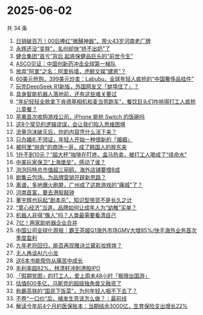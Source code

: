 # 2025-06-02

共 34 条

<!-- BEGIN 36KR -->
<!-- 最后更新时间 2025-06-02 13:27:26 +0800 -->
1. [日销破百万！00后捧红“微醺神器”，带火43岁河南老厂牌](https://36kr.com/p/3316528221891072)
1. [永辉还没“变胖”，名创却快“挤不出奶”了](https://36kr.com/p/3306451879811590)
1. [健合集团“首亏”背后    起底保健品巨头的“前世今生”](https://36kr.com/p/3316592696501504)
1. [ASCO见证：中国创新药冲击全球第一梯队](https://36kr.com/p/3317172619667719)
1. [放弃“阿里”之名：阿里拆墙，虎鲸文娱“建房”？](https://36kr.com/p/3315163160013317)
1. [60美元抢购，399美元炒卖：Labubu，全球年轻人疯抢的“中国奢侈品挂件”](https://36kr.com/p/3318135854131465)
1. [玩完DeepSeek R1新版，外国网友又「蚌埠住了」？](https://36kr.com/p/3317413990181378)
1. [具身智能机器人落地前，还有这些难关要过](https://36kr.com/p/3314870949930760)
1. [“年纪轻轻全款拿下肯德基相机和麦当劳跑车”，餐饮巨头们咋哄得打工人疯抢儿童餐？](https://36kr.com/p/3317443886442759)
1. [苹果首次收购游戏公司，iPhone 能抢 Switch 的饭碗吗](https://36kr.com/p/3317417352734985)
1. [这8个常见的逻辑谬误，会让我们陷入思维困境](https://36kr.com/p/3286828038038406)
1. [流量泡沫破灭后，你的内容凭什么活下来？](https://36kr.com/p/3315069107153152)
1. [只办婚礼不领证，年轻人开始一种很新的「婚姻」](https://36kr.com/p/3314799948867589)
1. [被阿里“抛弃”的商场一哥，成了韩国人的胖东来](https://36kr.com/p/3317444924549381)
1. [1升不到10元？“超大杯”咖啡在叮咚、盒马热卖，被打工人喝成了“续命水”](https://36kr.com/p/3318621239437572)
1. [中美玩家保卫“上海堡垒”，感动了谁？](https://36kr.com/p/3317561187363072)
1. [泡泡玛特总市值超三丽鸥，海外店铺要增8成](https://36kr.com/p/3318621348915716)
1. [剧集云包场，为品牌营销开辟新思路？](https://36kr.com/p/3317972628531721)
1. [离谱，多地爆火刷屏，广州成了这款游戏的“痛城”了？](https://36kr.com/p/3317997596568066)
1. [河南首富，要去港股敲钟](https://36kr.com/p/3318742948342278)
1. [董宇辉也玩起“剧本杀”，知识型带货不是长久之计](https://36kr.com/p/3317820828248581)
1. [“童心经济”当道，品牌如何让成年人为“幼稚”买单？](https://36kr.com/p/3318712635140608)
1. [机器人非得“像人”吗？人类最需要看清自己](https://36kr.com/p/3317398701681160)
1. [7亿！两家助听器企业合并](https://36kr.com/p/3315758006233609)
1. [中国公司全球化周报｜霸王茶姬Q1海外市场GMV大增85%/快手海外业务首次季度盈利](https://36kr.com/p/3315973238892802)
1. [九年老将回归，能否再现雅诗兰黛彩妆辉煌？](https://36kr.com/p/3316432491768320)
1. [无人再谈AI六小龙](https://36kr.com/p/3316013463266566)
1. [这6本书能帮你从痛苦中成长](https://36kr.com/p/3286811187667843)
1. [毛利率超82%，林清轩冲刺港股IPO](https://36kr.com/p/3316293321681157)
1. [「假期贫困」的打工人，爱上周末48小时「极限出国游」](https://36kr.com/p/3314797112960770)
1. [估值600多亿，马斯克的超级独角兽又融资了](https://36kr.com/p/3315871739750662)
1. [称霸高铁的“国民下饭菜”，为何年轻人咽不下去了？](https://36kr.com/p/3316070574287365)
1. [不卷“一口价”后，植发生意该怎么做？｜最前线](https://36kr.com/p/3314520982595587)
1. [解读今年前4个月的医保账本：当期结余3000亿，生育保险支出增长22%](https://36kr.com/p/3315949206415625)
<!-- END 36KR -->